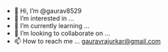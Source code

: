 - 👋 Hi, I’m @gaurav8529
- 👀 I’m interested in ...
- 🌱 I’m currently learning ...
- 💞️ I’m looking to collaborate on ...
- 📫 How to reach me ... gauravrajurkar@gmail.com

<!---
gaurav8529/gaurav8529 is a ✨ special ✨ repository because its `README.md` (this file) appears on your GitHub profile.
You can click the Preview link to take a look at your changes.
--->

